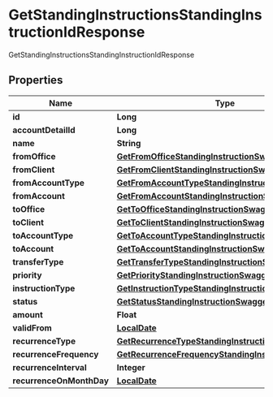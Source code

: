 

# GetStandingInstructionsStandingInstructionIdResponse

GetStandingInstructionsStandingInstructionIdResponse
## Properties

Name | Type | Description | Notes
------------ | ------------- | ------------- | -------------
**id** | **Long** |  |  [optional]
**accountDetailId** | **Long** |  |  [optional]
**name** | **String** |  |  [optional]
**fromOffice** | [**GetFromOfficeStandingInstructionSwagger**](GetFromOfficeStandingInstructionSwagger.md) |  |  [optional]
**fromClient** | [**GetFromClientStandingInstructionSwagger**](GetFromClientStandingInstructionSwagger.md) |  |  [optional]
**fromAccountType** | [**GetFromAccountTypeStandingInstructionSwagger**](GetFromAccountTypeStandingInstructionSwagger.md) |  |  [optional]
**fromAccount** | [**GetFromAccountStandingInstructionSwagger**](GetFromAccountStandingInstructionSwagger.md) |  |  [optional]
**toOffice** | [**GetToOfficeStandingInstructionSwagger**](GetToOfficeStandingInstructionSwagger.md) |  |  [optional]
**toClient** | [**GetToClientStandingInstructionSwagger**](GetToClientStandingInstructionSwagger.md) |  |  [optional]
**toAccountType** | [**GetToAccountTypeStandingInstructionSwagger**](GetToAccountTypeStandingInstructionSwagger.md) |  |  [optional]
**toAccount** | [**GetToAccountStandingInstructionSwagger**](GetToAccountStandingInstructionSwagger.md) |  |  [optional]
**transferType** | [**GetTransferTypeStandingInstructionSwagger**](GetTransferTypeStandingInstructionSwagger.md) |  |  [optional]
**priority** | [**GetPriorityStandingInstructionSwagger**](GetPriorityStandingInstructionSwagger.md) |  |  [optional]
**instructionType** | [**GetInstructionTypeStandingInstructionSwagger**](GetInstructionTypeStandingInstructionSwagger.md) |  |  [optional]
**status** | [**GetStatusStandingInstructionSwagger**](GetStatusStandingInstructionSwagger.md) |  |  [optional]
**amount** | **Float** |  |  [optional]
**validFrom** | [**LocalDate**](LocalDate.md) |  |  [optional]
**recurrenceType** | [**GetRecurrenceTypeStandingInstructionSwagger**](GetRecurrenceTypeStandingInstructionSwagger.md) |  |  [optional]
**recurrenceFrequency** | [**GetRecurrenceFrequencyStandingInstructionSwagger**](GetRecurrenceFrequencyStandingInstructionSwagger.md) |  |  [optional]
**recurrenceInterval** | **Integer** |  |  [optional]
**recurrenceOnMonthDay** | [**LocalDate**](LocalDate.md) |  |  [optional]



